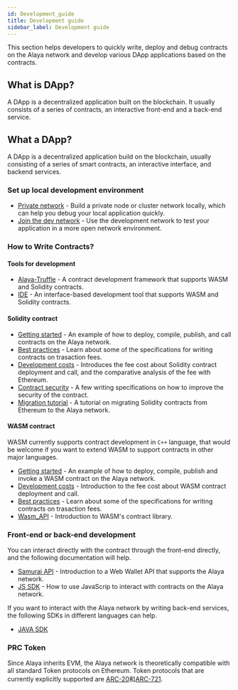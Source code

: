 ```yaml
---
id: Development_guide
title: Development guide
sidebar_label: Development guide
---
```

This section helps developers to quickly write, deploy and debug contracts on the Alaya network and develop various DApp applications based on the contracts.

## What is DApp?

A DApp is a decentralized application built on the blockchain. It usually consists of a series of contracts, an interactive front-end and a back-end service.

## What a DApp?

A DApp is a decentralized application build on the blockchain, usually consisting of a series of smart contracts, an interactive interface, and backend services.

### Set up local development environment

- [Private network](/alaya-devdocs/en/Run_a_dev_node) - Build a private node or cluster network locally, which can help you debug your local application quickly.
- [Join the dev network](/alaya-devdocs/en/Join_the_dev_network) - Use the development network to test your application in a more open network environment.

### How to Write Contracts?

#### Tools for development

- [Alaya-Truffle](/alaya-devdocs/en/Alaya-Truffle) - A contract development framework that supports WASM and Solidity contracts.
- [IDE](/alaya-devdocs/en/IDE) - An interface-based development tool that supports WASM and Solidity contracts.
 
#### Solidity contract

- [Getting started](/alaya-devdocs/en/Solidity_Getting_started) - An example of how to deploy, compile, publish, and call contracts on the Alaya network.
- [Best practices](/alaya-devdocs/zh-CN/Solidity_Best_practices) - Learn about some of the specifications for writing contracts on trasaction fees.
- [Development costs](/alaya-devdocs/zh-CN/Solidity_Development_costs) - Introduces the fee cost about Solidity contract deployment and call, and the comparative analysis of the fee with Ethereum.
- [Contract security](/alaya-devdocs/en/Solidity_Contract_security) - A few writing specifications on how to improve the security of the contract.
- [Migration tutorial](/alaya-devdocs/en/Solidity_Migration_tutorial) - A tutorial on migrating Solidity contracts from Ethereum to the Alaya network.

#### WASM contract

WASM currently supports contract development in `C++` language, that would be welcome if you want to extend WASM to support contracts in other major languages.

- [Getting started](/alaya-devdocs/en/Wasm_Getting_started) - An example of how to deploy, compile, publish and invoke a WASM contract on the Alaya network.
- [Development costs](/alaya-devdocs/en/Wasm_Development_costs) - Introduction to the fee cost about WASM contract deployment and call.
- [Best practices](/alaya-devdocs/en/Wasm_Best_practices) - Learn about some of the specifications for writing contracts on trasaction fees.
- [Wasm_API](/alaya-devdocs/en/Wasm_API) - Introduction to WASM's contract library.

### Front-end or back-end development

You can interact directly with the contract through the front-end directly, and the following documentation will help.

- [Samurai API](/alaya-devdocs/en/Samurai_API) - Introduction to a Web Wallet API that supports the Alaya network.
- [JS SDK](/alaya-devdocs/en/JS_SDK) - How to use JavaScrip to interact with contracts on the Alaya network.

If you want to interact with the Alaya network by writing back-end services, the following SDKs in different languages can help.

- [JAVA SDK](/alaya-devdocs/en/Java_SDK)

### PRC Token

Since Alaya inherits EVM, the Alaya network is theoretically compatible with all standard Token protocols on Ethereum. Token protocols that are currently explicitly supported are [ARC-20](/alaya-devdocs/en/ARC20)和[ARC-721](/alaya-devdocs/en/ARC721).

